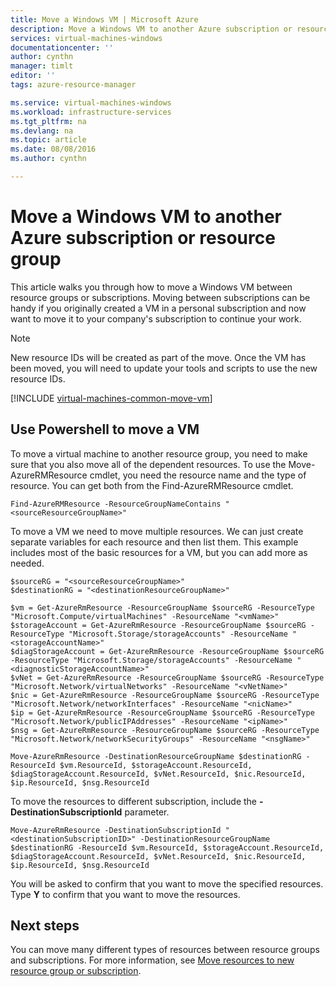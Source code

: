 ```yaml
---
title: Move a Windows VM | Microsoft Azure
description: Move a Windows VM to another Azure subscription or resource group in the Resource Manager deployment model.
services: virtual-machines-windows
documentationcenter: ''
author: cynthn
manager: timlt
editor: ''
tags: azure-resource-manager

ms.service: virtual-machines-windows
ms.workload: infrastructure-services
ms.tgt_pltfrm: na
ms.devlang: na
ms.topic: article
ms.date: 08/08/2016
ms.author: cynthn

---
```

# Move a Windows VM to another Azure subscription or resource group
This article walks you through how to move a Windows VM between resource groups or subscriptions. Moving between subscriptions can be handy if you originally created a VM in a personal subscription and now want to move it to your company's subscription to continue your work.

> [!NOTE]
> New resource IDs will be created as part of the move. Once the VM has been moved, you will need to update your tools and scripts to use the new resource IDs. 
> 
> 

[!INCLUDE [virtual-machines-common-move-vm](../../includes/virtual-machines-common-move-vm.md)]

## Use Powershell to move a VM
To move a virtual machine to another resource group, you need to make sure that you also move all of the dependent resources. To use the Move-AzureRMResource cmdlet, you need the resource name and the type of resource. You can get both from the Find-AzureRMResource cmdlet.

    Find-AzureRMResource -ResourceGroupNameContains "<sourceResourceGroupName>"


To move a VM we need to move multiple resources. We can just create separate variables for each resource and then list them. This example includes most of the basic resources for a VM, but you can add more as needed.

    $sourceRG = "<sourceResourceGroupName>"
    $destinationRG = "<destinationResourceGroupName>"

    $vm = Get-AzureRmResource -ResourceGroupName $sourceRG -ResourceType "Microsoft.Compute/virtualMachines" -ResourceName "<vmName>"
    $storageAccount = Get-AzureRmResource -ResourceGroupName $sourceRG -ResourceType "Microsoft.Storage/storageAccounts" -ResourceName "<storageAccountName>"
    $diagStorageAccount = Get-AzureRmResource -ResourceGroupName $sourceRG -ResourceType "Microsoft.Storage/storageAccounts" -ResourceName "<diagnosticStorageAccountName>"
    $vNet = Get-AzureRmResource -ResourceGroupName $sourceRG -ResourceType "Microsoft.Network/virtualNetworks" -ResourceName "<vNetName>"
    $nic = Get-AzureRmResource -ResourceGroupName $sourceRG -ResourceType "Microsoft.Network/networkInterfaces" -ResourceName "<nicName>"
    $ip = Get-AzureRmResource -ResourceGroupName $sourceRG -ResourceType "Microsoft.Network/publicIPAddresses" -ResourceName "<ipName>"
    $nsg = Get-AzureRmResource -ResourceGroupName $sourceRG -ResourceType "Microsoft.Network/networkSecurityGroups" -ResourceName "<nsgName>"

    Move-AzureRmResource -DestinationResourceGroupName $destinationRG -ResourceId $vm.ResourceId, $storageAccount.ResourceId, $diagStorageAccount.ResourceId, $vNet.ResourceId, $nic.ResourceId, $ip.ResourceId, $nsg.ResourceId

To move the resources to different subscription, include the **-DestinationSubscriptionId** parameter. 

    Move-AzureRmResource -DestinationSubscriptionId "<destinationSubscriptionID>" -DestinationResourceGroupName $destinationRG -ResourceId $vm.ResourceId, $storageAccount.ResourceId, $diagStorageAccount.ResourceId, $vNet.ResourceId, $nic.ResourceId, $ip.ResourceId, $nsg.ResourceId



You will be asked to confirm that you want to move the specified resources. Type **Y** to confirm that you want to move the resources.

## Next steps
You can move many different types of resources between resource groups and subscriptions. For more information, see [Move resources to new resource group or subscription](../resource-group-move-resources.md).    

